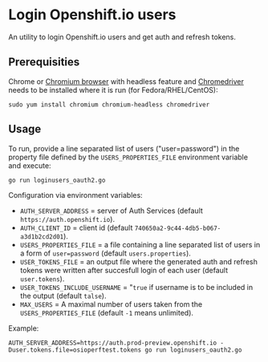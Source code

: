 Login Openshift.io users
========================

An utility to login Openshift.io users and get auth and refresh tokens.

Prerequisities
--------------

Chrome or [Chromium browser](https://www.chromium.org/Home) with headless feature and [Chromedriver](https://sites.google.com/a/chromium.org/chromedriver/) needs to be installed where it is run (for Fedora/RHEL/CentOS):

```shell
sudo yum install chromium chromium-headless chromedriver
```

Usage
-----

To run, provide a line separated list of users ("user=password") in the property file defined by the `USERS_PROPERTIES_FILE` environment variable and execute:

```shell
go run loginusers_oauth2.go
```

Configuration via environment variables:

* `AUTH_SERVER_ADDRESS` = server of Auth Services (default `https://auth.openshift.io`).
* `AUTH_CLIENT_ID` = client id (default `740650a2-9c44-4db5-b067-a3d1b2cd2d01`).
* `USERS_PROPERTIES_FILE` = a file containing a line separated list of users in a form of `user=password` (default `users.properties`).
* `USER_TOKENS_FILE` = an output file where the generated auth and refresh tokens were written after succesfull login of each user (default `user.tokens`).
* `USER_TOKENS_INCLUDE_USERNAME` = "`true` if username is to be included in the output (default `talse`).
* `MAX_USERS` = A maximal number of users taken from the `USERS_PROPERTIES_FILE` (default `-1` means unlimited).

Example:

```shell
AUTH_SERVER_ADDRESS=https://auth.prod-preview.openshift.io -Duser.tokens.file=osioperftest.tokens go run loginusers_oauth2.go
```
